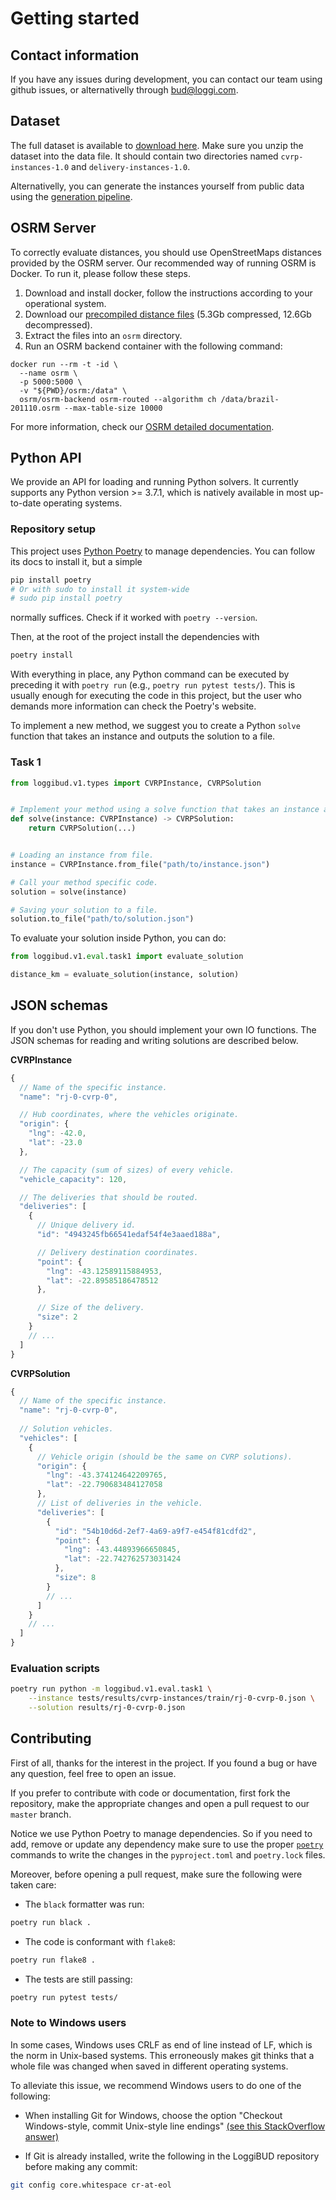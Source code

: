 
# Getting started

## Contact information

If you have any issues during development, you can contact our team using github issues, or alternativelly through bud@loggi.com.

## Dataset

The full dataset is available to [download here](https://loggibud.s3.amazonaws.com/dataset.zip). Make sure you unzip the dataset into the data file. It should contain two directories named `cvrp-instances-1.0` and `delivery-instances-1.0`.

Alternativelly, you can generate the instances yourself from public data using the [generation pipeline](../loggibud/v1/instance_generation/README.md).

## OSRM Server

To correctly evaluate distances, you should use OpenStreetMaps distances provided by the OSRM server. Our recommended way of running OSRM is Docker. To run it, please follow these steps.

1. Download and install docker, follow the instructions according to your operational system.
2. Download our [precompiled distance files](https://loggibud.s3.amazonaws.com/osrm/osrm.zip) (5.3Gb compressed, 12.6Gb decompressed).
3. Extract the files into an `osrm` directory.
4. Run an OSRM backend container with the following command:

```
docker run --rm -t -id \
  --name osrm \
  -p 5000:5000 \
  -v "${PWD}/osrm:/data" \
  osrm/osrm-backend osrm-routed --algorithm ch /data/brazil-201110.osrm --max-table-size 10000
```

For more information, check our [OSRM detailed documentation](./osrm.md).

## Python API

We provide an API for loading and running Python solvers. It currently supports any Python version >= 3.7.1, which is natively available in most up-to-date operating systems.

### Repository setup
This project uses [Python Poetry](https://python-poetry.org/docs/) to manage dependencies. You can follow its docs to install it, but a simple

```bash
pip install poetry
# Or with sudo to install it system-wide
# sudo pip install poetry
```

normally suffices. Check if it worked with `poetry --version`.

Then, at the root of the project install the dependencies with

```bash
poetry install
```

With everything in place, any Python command can be executed by preceding it with `poetry run` (e.g., `poetry run pytest tests/`). This is usually enough for executing the code in this project, but the user who demands more information can check the Poetry's website.

To implement a new method, we suggest you to create a Python `solve` function that takes an instance and outputs the solution to a file.

### Task 1

```python
from loggibud.v1.types import CVRPInstance, CVRPSolution


# Implement your method using a solve function that takes an instance and returns a solution.
def solve(instance: CVRPInstance) -> CVRPSolution:
    return CVRPSolution(...)


# Loading an instance from file.
instance = CVRPInstance.from_file("path/to/instance.json")

# Call your method specific code.
solution = solve(instance)

# Saving your solution to a file.
solution.to_file("path/to/solution.json")
```

To evaluate your solution inside Python, you can do:

```python
from loggibud.v1.eval.task1 import evaluate_solution

distance_km = evaluate_solution(instance, solution)
```

## JSON schemas

If you don't use Python, you should implement your own IO functions. The JSON schemas for reading and writing solutions are described below.

**CVRPInstance**

```javascript
{
  // Name of the specific instance.
  "name": "rj-0-cvrp-0",

  // Hub coordinates, where the vehicles originate.
  "origin": {
    "lng": -42.0,
    "lat": -23.0
  },

  // The capacity (sum of sizes) of every vehicle.
  "vehicle_capacity": 120,

  // The deliveries that should be routed.
  "deliveries": [
    {
      // Unique delivery id.
      "id": "4943245fb66541edaf54f4e3aaed188a",

      // Delivery destination coordinates.
      "point": {
        "lng": -43.12589115884953,
        "lat": -22.89585186478512
      },

      // Size of the delivery.
      "size": 2
    }
    // ...
  ]
}
```

**CVRPSolution**


```javascript
{
  // Name of the specific instance.
  "name": "rj-0-cvrp-0",
  
  // Solution vehicles.
  "vehicles": [
    {
      // Vehicle origin (should be the same on CVRP solutions).
      "origin": {
        "lng": -43.374124642209765, 
        "lat": -22.790683484127058
      }, 
      // List of deliveries in the vehicle.
      "deliveries": [
        {
          "id": "54b10d6d-2ef7-4a69-a9f7-e454f81cdfd2",
          "point": {
            "lng": -43.44893966650845, 
            "lat": -22.742762573031424
          },
          "size": 8
        }
        // ...
      ]
    }
    // ...
  ]
}
```

### Evaluation scripts

```bash
poetry run python -m loggibud.v1.eval.task1 \
    --instance tests/results/cvrp-instances/train/rj-0-cvrp-0.json \
    --solution results/rj-0-cvrp-0.json
```


## Contributing

First of all, thanks for the interest in the project. If you found a bug or have any question, feel free to open an issue.

If you prefer to contribute with code or documentation, first fork the repository, make the appropriate changes and open a pull request to our `master` branch.

Notice we use Python Poetry to manage dependencies. So if you need to add, remove or update any dependency make sure to use the proper [`poetry`](https://python-poetry.org/docs/) commands to write the changes in the `pyproject.toml` and `poetry.lock` files.

Moreover, before opening a pull request, make sure the following were taken care:

- The `black` formatter was run:
```bash
poetry run black .
```

- The code is conformant with `flake8`:
```bash
poetry run flake8 .
```

- The tests are still passing:
```bash
poetry run pytest tests/
```

### Note to Windows users

In some cases, Windows uses CRLF as end of line instead of LF, which is the norm in Unix-based systems. This erroneously makes git thinks that a whole file was changed when saved in different operating systems.

To alleviate this issue, we recommend Windows users to do one of the following:

- When installing Git for Windows, choose the option "Checkout Windows-style, commit Unix-style line endings" [(see this StackOverflow answer)](https://stackoverflow.com/questions/1889559/git-diff-to-ignore-m)

- If Git is already installed, write the following in the LoggiBUD repository before making any commit:

```bash
git config core.whitespace cr-at-eol
```
